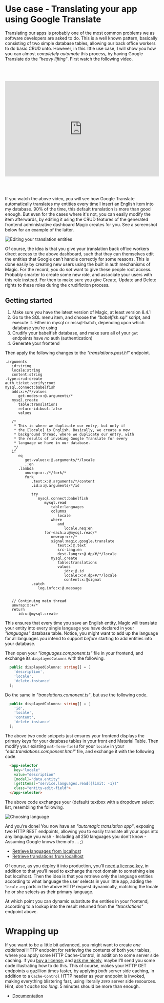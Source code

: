 # Use case - Translating your app using Google Translate

Translating our apps is probably one of the most common problems we as software developers are asked
to do. This is a well known pattern, basically consisting of two simple database tables, allowing
our back office workers to do basic CRUD unto.
However, in this little use case, I will show you how you can almost *completely automate* this
process, by having Google Translate do the _"heavy lifting"_. First watch the following video.

<div style="position:relative; padding-bottom:56.25%; padding-top:30px; height:0; overflow:hidden;margin-top:4rem;margin-bottom:4rem;">
<iframe width="560" height="315" style="position:absolute; top:0; left:0; width:100%; height:100%;" src="https://www.youtube.com/embed/2hrUi1o5rDg" frameborder="0" allow="accelerometer; autoplay; encrypted-media; gyroscope; picture-in-picture" allowfullscreen></iframe>
</div>

If you watch the above video, you will see how Google Translate automatically
translates my entities every time I insert an English item into my database.
90% of the time, this default translation is more than good enough. But even for the
cases where it's not, you can easily modify the item afterwards, by editing it using the
CRUD features of the generated frontend administrative dashboard Magic creates for you.
See a screenshot below for an example of the latter.

![Editing your translation entities](https://servergardens.files.wordpress.com/2020/10/editing-translation-entities.png)

Of course, the idea is that you give your translation back office workers direct access to the above dashboard,
such that they can themselves edit the entities that Google can't handle correctly for some reasons. This is
done easily by creating new users using the built in auth mechanisms of Magic. For the record, you do *not* want
to give these people root access. Probably smarter to create some new role, and associate your users with this role
instead. For then to make sure you give Create, Update and Delete rights to these roles during the crudifiction
process.

## Getting started

1. Make sure you have the latest version of Magic, at least version 8.4.1
2. Go to the SQL menu item, and choose the _"babelfish.sql"_ script, and execute it. Either in mysql or mssql-batch, depending upon which database you're using
3. Crudify your babelfish database, and make sure all of your `get` endpoints have *no* auth (authentication)
4. Generate your frontend

Then apply the following changes to the _"translations.post.hl"_ endpoint.

```
.arguments
   id:string
   locale:string
   content:string
.type:crud-create
auth.ticket.verify:root
mysql.connect:babelfish
   add:x:+/*/values
      get-nodes:x:@.arguments/*
   mysql.create
      table:translations
      return-id:bool:false
      values

   /*
    * This is where we duplicate our entry, but only if
    * the [locale] is English. Basically, we create a new
    * background thread, where we duplicate our entry, with
    * the results of invoking Google Translate for every
    * language we have in our database.
    */
   if
      eq
         get-value:x:@.arguments/*/locale
         .:en
      .lambda
         unwrap:x:./*/fork/*
         fork
            .text:x:@.arguments/*/content
            .id:x:@.arguments/*/id
            
            try
               mysql.connect:babelfish
                  mysql.read
                     table:languages
                     columns
                        locale
                     where
                        and
                           locale.neq:en
                  for-each:x:@mysql.read/*
                     unwrap:x:+/*
                     signal:magic.google.translate
                        text:x:@.text
                        src-lang:en
                        dest-lang:x:@.dp/#/*/locale
                     mysql.create
                        table:translations
                        values
                           id:x:@.id
                           locale:x:@.dp/#/*/locale
                           content:x:@signal
            .catch
               log.info:x:@.message


   // Continuing main thread
   unwrap:x:+/*
   return
      id:x:@mysql.create
```

This ensures that every time you save an English entity, Magic will translate your entity into
every single language you have declared in your _"languages"_ database table. Notice, you might
want to add up the language for all languages you intend to support *before* starting to add
entities into your database.

Then open your _"languages.component.ts"_ file in your frontend, and exchange its `displayedColumns` with the following.

```typescript
  public displayedColumns: string[] = [
    'description',
    'locale',
    'delete-instance'
  ];
```

Do the same in _"translations.comonent.ts"_, but use the following code.

```typescript
  public displayedColumns: string[] = [
    'id',
    'locale',
    'content',
    'delete-instance'
  ];
```

The above two code snippets just ensures your frontend displays the primary keys for
your database tables in your front end Material Table. Then modify your existing
`mat-form-field` for your `locale` in your _"edit.translations.component.html"_ file,
and exchange it with the following code.

```html
  <app-selector
    key="locale"
    value="description"
    [model]="data.entity"
    [getItems]="service.languages.read({limit: -1})"
    class="entity-edit-field">
  </app-selector>
```

The above code exchanges your (default) textbox with a dropdown select list, resembling the following.

![Choosing language](https://servergardens.files.wordpress.com/2020/10/choosing-language.png)

And you're done! You now have an _"automagic translation app"_, exposing two HTTP REST endpoints,
allowing you to easily translate all your apps into any language you wish - Including all 250
languages you don't know - Assuming Google knows them ofc ... ;)

* [Retrieve languages from localhost](http://localhost:55247/magic/modules/babelfish/languages?limit=-1)
* [Retrieve translations from localhost](http://localhost:55247/magic/modules/babelfish/translations?limit=-1&locale.eq=en)

Of course, as you deploy it into production, you'll [need a license key](https://servergardens.com/buy/), in addition
to that you'll need to exchange the root domain to something else but localhost. Then the idea is that you retrieve *only*
the language entities according to what language the user selects in your little app, adding the `locale.eq` parts
in the above HTTP request dynamically, matching the locale he or she selects as their primary language.

At which point you can dynamic substitute the entities in your frontend, according to a lookup into the result
returned from the _"translations"_ endpoint above.

# Wrapping up

If you want to be a little bit advanced, you might want to create *one additional* HTTP endpoint for retrieving
the contents of both your tables, where you apply some HTTP Cache-Control, in addition to some server side
caching. If you [buy a license](https://servergardens.com/buy/), and [ask me nicely](mailto:thomas@servergardens.com),
maybe I'll send you some code illustrating how to do this. This of course, makes your HTTP GET endpoints a gazillion
times faster, by applying *both* server side caching, in addition to a `Cache-Control` HTTP header as your endpoint
is invoked, making everything blistering fast, using literally *zero* server side resources. Hint, *don't cache too long*.
5 minutes should be more than enough.

* [Documentation](/documentation/)
